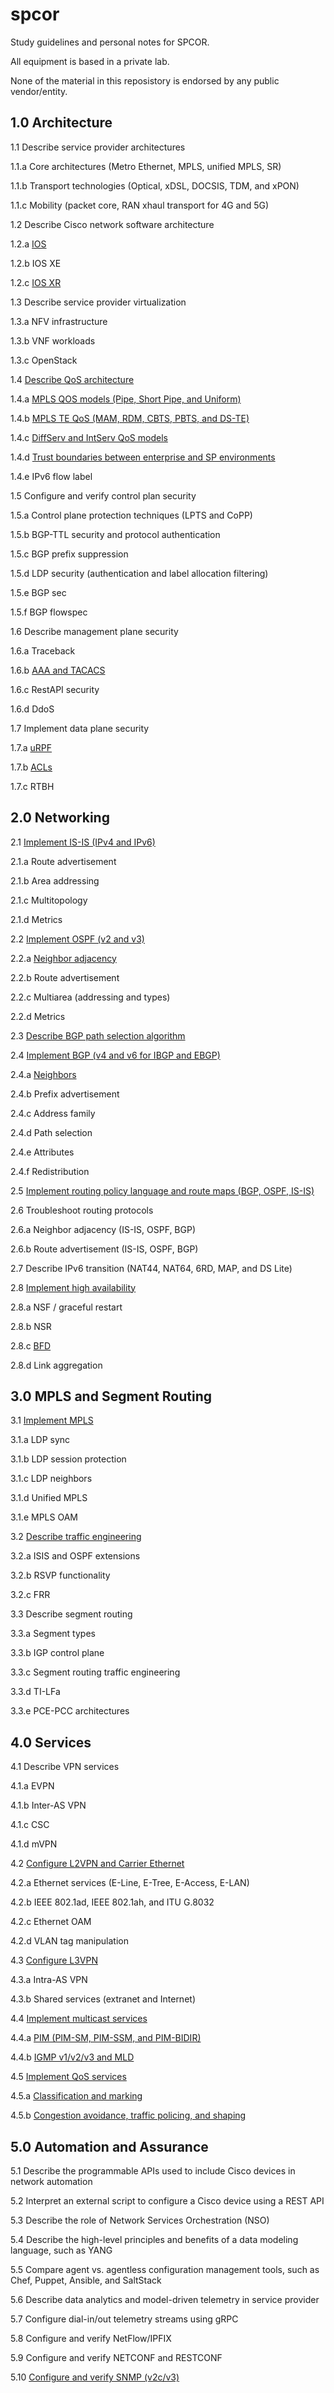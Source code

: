 # spcor
Study guidelines and personal notes for SPCOR.  

All equipment is based in a private lab. 

None of the material in this reposistory is endorsed by any public vendor/entity. 

## 1.0 Architecture

1.1 Describe service provider architectures

1.1.a Core architectures (Metro Ethernet, MPLS, unified MPLS, SR)

1.1.b Transport technologies (Optical, xDSL, DOCSIS, TDM, and xPON)

1.1.c Mobility (packet core, RAN xhaul transport for 4G and 5G)

1.2 Describe Cisco network software architecture

1.2.a [IOS](https://github.com/inband/spcor/tree/master/1-architecture/2-a-ios)

1.2.b IOS XE

1.2.c [IOS XR](https://github.com/inband/spcor/tree/master/1-architecture/2-c-ios-xr)

1.3 Describe service provider virtualization

1.3.a NFV infrastructure

1.3.b VNF workloads

1.3.c OpenStack

1.4 [Describe QoS architecture](https://github.com/inband/spcor/tree/master/1-architecture/4-describe-qos-architecture)

1.4.a [MPLS QOS models (Pipe, Short Pipe, and Uniform)](https://github.com/inband/spcor/tree/master/1-architecture/4-a-mpls-qos-models)

1.4.b [MPLS TE QoS (MAM, RDM, CBTS, PBTS, and DS-TE)](https://github.com/inband/spcor/tree/master/1-architecture/4-b-mpls-te-qos)

1.4.c [DiffServ and IntServ QoS models](https://github.com/inband/spcor/tree/master/1-architecture/4-c-diffserv-and-intserv-qos-models)

1.4.d [Trust boundaries between enterprise and SP environments](https://github.com/inband/spcor/tree/master/1-architecture/4-d-trust-boundaries)

1.4.e IPv6 flow label

1.5 Configure and verify control plan security

1.5.a Control plane protection techniques (LPTS and CoPP)

1.5.b BGP-TTL security and protocol authentication

1.5.c BGP prefix suppression

1.5.d LDP security (authentication and label allocation filtering)

1.5.e BGP sec

1.5.f BGP flowspec

1.6 Describe management plane security

1.6.a Traceback

1.6.b [AAA and TACACS](https://github.com/inband/spcor/tree/master/1-architecture/6-b-aaa-and-tacacs)

1.6.c RestAPI security

1.6.d DdoS

1.7 Implement data plane security

1.7.a [uRPF](https://github.com/inband/spcor/tree/master/1-architecture/7-a-uRPF)

1.7.b [ACLs](https://github.com/inband/spcor/tree/master/1-architecture/7-b-acls)

1.7.c RTBH


## 2.0 Networking

2.1 [Implement IS-IS (IPv4 and IPv6)](https://github.com/inband/spcor/tree/master/2-networking/1-implement-is-is)

2.1.a Route advertisement

2.1.b Area addressing

2.1.c Multitopology

2.1.d Metrics

2.2 [Implement OSPF (v2 and v3)](https://github.com/inband/spcor/tree/master/2-networking/2-implement-ospf)

2.2.a [Neighbor adjacency](https://github.com/inband/spcor/tree/master/2-networking/2-a-neighbor-adjacency)

2.2.b Route advertisement

2.2.c Multiarea (addressing and types)

2.2.d Metrics

2.3 [Describe BGP path selection algorithm](https://github.com/inband/spcor/tree/master/2-networking/3-bgp-path-selection)

2.4 [Implement BGP (v4 and v6 for IBGP and EBGP)](https://github.com/inband/spcor/tree/master/2-networking/4-implement-bgp)

2.4.a [Neighbors](https://github.com/inband/spcor/tree/master/2-networking/4-a-neighbors)

2.4.b Prefix advertisement

2.4.c Address family

2.4.d Path selection

2.4.e Attributes

2.4.f Redistribution

2.5 [Implement routing policy language and route maps (BGP, OSPF, IS-IS)](https://github.com/inband/spcor/tree/master/2-networking/5-Implement-routing-policy-language-and-route-maps)

2.6 Troubleshoot routing protocols

2.6.a Neighbor adjacency (IS-IS, OSPF, BGP)

2.6.b Route advertisement (IS-IS, OSPF, BGP)

2.7 Describe IPv6 transition (NAT44, NAT64, 6RD, MAP, and DS Lite)

2.8 [Implement high availability](https://github.com/inband/spcor/tree/master/2-networking/8-Implement-high-availability)

2.8.a NSF / graceful restart

2.8.b NSR

2.8.c [BFD](https://github.com/inband/spcor/tree/master/2-networking/8-c-bfd)

2.8.d Link aggregation


## 3.0 MPLS and Segment Routing

3.1 [Implement MPLS](https://github.com/inband/spcor/tree/master/3-mpls-and-segment-routing/1-implement-mpls)

3.1.a LDP sync

3.1.b LDP session protection

3.1.c LDP neighbors

3.1.d Unified MPLS

3.1.e MPLS OAM

3.2 [Describe traffic engineering](https://github.com/inband/spcor/tree/master/3-mpls-and-segment-routing/2-describe-traffic-engineering)

3.2.a ISIS and OSPF extensions

3.2.b RSVP functionality

3.2.c FRR

3.3 Describe segment routing

3.3.a Segment types

3.3.b IGP control plane

3.3.c Segment routing traffic engineering

3.3.d TI-LFa

3.3.e PCE-PCC architectures


## 4.0 Services

4.1 Describe VPN services

4.1.a EVPN

4.1.b Inter-AS VPN

4.1.c CSC

4.1.d mVPN

4.2 [Configure L2VPN and Carrier Ethernet](https://github.com/inband/spcor/tree/master/4-services/2-configure-l2vpn-and-carrier-ethernet)

4.2.a Ethernet services (E-Line, E-Tree, E-Access, E-LAN)

4.2.b IEEE 802.1ad, IEEE 802.1ah, and ITU G.8032

4.2.c Ethernet OAM

4.2.d VLAN tag manipulation

4.3 [Configure L3VPN](https://github.com/inband/spcor/tree/master/4-services/3-configure-l3vpn)

4.3.a Intra-AS VPN

4.3.b Shared services (extranet and Internet)

4.4 [Implement multicast services](https://github.com/inband/spcor/tree/master/4-services/4-implement-multicast-services)

4.4.a [PIM (PIM-SM, PIM-SSM, and PIM-BIDIR)](https://github.com/inband/spcor/tree/master/4-services/4-a-pim)

4.4.b [IGMP v1/v2/v3 and MLD](https://github.com/inband/spcor/tree/master/4-services/4-b-icmp-and-mld)

4.5 [Implement QoS services](https://github.com/inband/spcor/tree/master/4-services/5-implement-qos-services)

4.5.a [Classification and marking](https://github.com/inband/spcor/tree/master/4-services/5-a-classification-and-marking)

4.5.b [Congestion avoidance, traffic policing, and shaping](https://github.com/inband/spcor/tree/master/4-services/5-b-congestion-avoidance-traffic-policing-and-shaping)


## 5.0 Automation and Assurance

5.1 Describe the programmable APIs used to include Cisco devices in network automation

5.2 Interpret an external script to configure a Cisco device using a REST API

5.3 Describe the role of Network Services Orchestration (NSO)

5.4 Describe the high-level principles and benefits of a data modeling language, such as YANG

5.5 Compare agent vs. agentless configuration management tools, such as Chef, Puppet, Ansible, and SaltStack

5.6 Describe data analytics and model-driven telemetry in service provider

5.7 Configure dial-in/out telemetry streams using gRPC

5.8 Configure and verify NetFlow/IPFIX

5.9 Configure and verify NETCONF and RESTCONF

5.10 [Configure and verify SNMP (v2c/v3)](https://github.com/inband/spcor/tree/master/5-automation-and-assurance/10-Configure-and-verify-SNMP)


